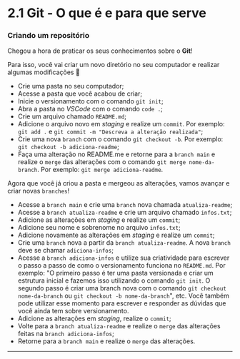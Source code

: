 # 2.1 Git - O que é e para que serve

### Criando um repositório

Chegou a hora de praticar os seus conhecimentos sobre o **Git**!

Para isso, você vai criar um novo diretório no seu computador e realizar algumas modificações 🤩

- Crie uma pasta no seu computador;
- Acesse a pasta que você acabou de criar;
- Inicie o versionamento com o comando `git init`;
- Abra a pasta no _VSCode_ com o comando `code .`;
- Crie um arquivo chamado `README.md`;
- Adicione o arquivo novo em _staging_ e realize um `commit`. Por exemplo: `git add .` e `git commit -m "Descreva a alteração realizada"`;
- Crie uma nova `branch` com o comando `git checkout -b`. Por exemplo: `git checkout -b adiciona-readme`;
- Faça uma alteração no README.me e retorne para a `branch main` e realize o `merge` das alterações com o comando `git merge nome-da-branch`. Por exemplo: `git merge adiciona-readme`.

Agora que você já criou a pasta e mergeou as alterações, vamos avançar e criar novas `branches`!

- Acesse a `branch main` e crie uma `branch` nova chamada `atualiza-readme`;
- Acesse a `branch atualiza-readme` e crie um arquivo chamado `infos.txt`;
- Adicione as alterações em _staging_ e realize um `commit`;
- Adicione seu nome e sobrenome no arquivo `infos.txt`;
- Adicione novamente as alterações em _staging_ e realize um `commit`;
- Crie uma `branch` nova a partir da `branch atualiza-readme`. A nova `branch` deve se chamar `adiciona-infos`;
- Acesse a `branch adiciona-infos` e utilize sua criatividade para escrever o passo a passo de como o versionamento funciona no `README.md`. Por exemplo: "O primeiro passo é ter uma pasta versionada e criar um estrutura inicial e fazemos isso utilizando o comando `git init`. O segundo passo é criar uma branch nova com o comando `git checkout nome-da-branch` ou `git checkout -b nome-da-branch`", etc. Você também pode utilizar esse momento para escrever e responder as dúvidas que você ainda tem sobre versionamento.
- Adicione as alterações em _staging_, realize o `commit`;
- Volte para a `branch atualiza-readme` e realize o `merge` das alterações feitas na `branch adiciona-infos`;
- Retorne para a `branch main` e realize o `merge` das alterações.

---